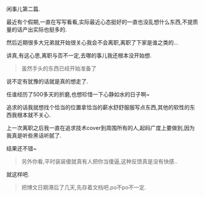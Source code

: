闲事儿第二篇. 

最近有个假期,一直在写写看看,实际最近心态挺好的一直也没乱想什么东西,不提质量的话产出实际也挺多的.  

然后近期很多大兄弟就开始很关心我会不会离职,离职了下家是谁之类的... 

讲真,有这心思,离职与否不一定,去哪的事儿我还根本没开始想. 

> 虽然手头的东西已经开始准备了 

说不定有犹豫的话就是真的想走了.  

任谁经历了500多天的折磨,也想珍惜一下心静如水的日子啊~ 

追求的话我就想找个恰当的位置拿恰当的薪水舒舒服服写点东西,其他的软性的东西我根本就不关心. 

上一次离职之后我一直在追求技术cover到周围所有的人,起码广度上要做到,因为我真是听些黑话听腻了. 

结果还不错~ 

> 另外你看,平时装装傻就真有人把你当傻逼,这种反馈真是没有快感.. 

就这样吧. 

> 把博文日期滞后了几天,先存着文档吧.po不po不一定. 

